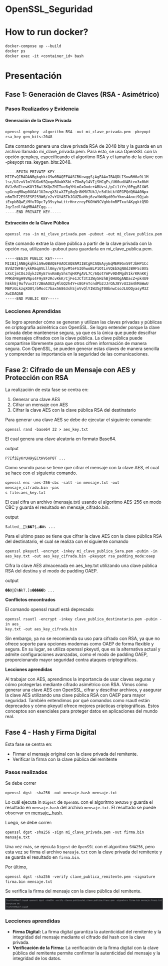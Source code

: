 # OpenSSL_Seguridad

# How to run docker?
```
docker-compose up --build
docker ps
docker exec -it <container_id> bash
```
# Presentación
## Fase 1: Generación de Claves (RSA - Asimétrico)

### Pasos Realizados y Evidencia

#### Generación de la Clave Privada
```
openssl genpkey -algorithm RSA -out mi_clave_privada.pem -pkeyopt rsa_key gen_bits:2048
```

Este comando genera una clave privada RSA de 2048 bits y la guarda en un archivo llamado mi_clave_privada.pem. Para esto, se usa OpenSSL con la opción genpkey, especificando el algoritmo RSA y el tamaño de la clave con -pkeyopt rsa_keygen_bits:2048.

```
-----BEGIN PRIVATE KEY-----
MIIEvQIBADANBgkqhkiG9w0BAQEFAASCBKcwggSjAgEAAoIBAQDLISowRH0a9L1M
lsc/UJzxV1m1YUGvKSQxqoBUuWXSbL+ZOm8y14VIjSHCgEs/U60udVARteo3x0kH
0VJzRdItewKOYI6wl3KQnZHITue8qYHLmGxOodc+ABUvsL/pCi1iY+/0PgyB1XWS
spGcoqM8wp0UGAf1U2mzgX3LwXZFy8qQr8KMV7UkJ/e3dlbLkfOEGPQdQ6AA0Npx
n6mThT2ESSESP259W6/e2vYGYA5TbJGUZDaHhj6zwYWdNyd09vYkms4Anxi9Qjab
iExpbBQwE/MYuTOpc7y39syhwLttrHnrzreyFKOhW9CVghbfmBPTxufAKygktQ5D
JqzIzdlfAgMBAAECgg...
-----END PRIVATE KEY-----
```

#### Extracción de la Clave Pública
```
openssl rsa -in mi_clave_privada.pem -pubout -out mi_clave_publica.pem
```

Este comando extrae la clave pública a partir de la clave privada con la opción rsa, utilizando -pubout para guardarla en mi_clave_publica.pem.

```
-----BEGIN PUBLIC KEY-----
MIIBIjANBgkqhkiG9w0BAQEFAAOCAQ8AMIIBCgKCAQEAyyEqMER9GvS9TJbHP1Cc
8VdZtWFBrykkMaqAVLll0my/mTpvMteFSI0hwoBLP1OtLnVQEbXqN8dJB9FSc0XS
LXsCjmCOsJdykJ2RyE7nvKmBy5hsTqHXPgAVL7C/6QotYmPv9D4MgdV1krKRnKKj
PMKdFBgH9VNps4F9y8F2RcvKkK/CjFe1JCf3t3ZWy5HzhBj0HUOgANDacZ+pk4U9
hEkhEj9ufVuv3tr2BmAOU2yRlGQ2h4Y+s8GFnTcndPb2JJrOAJ8YvUI2m4hMaWwU
MBPzGLkzqXO8t/bMocC7bax56863shSjoVvQlYIW35gT08bnwCsoJLUOQyasyM3Z
XwIDAQAB
-----END PUBLIC KEY-----
```

### Lecciones Aprendidas
Se logro aprender cómo se generan y utilizan las claves privadas y públicas en criptografía asimétrica con OpenSSL. Se logro entender porque la clave privada debe mantenerse segura, ya que es la única que puede descifrar los mensajes cifrados con la clave pública. La clave pública puede compartirse libremente para que otros cifren información de manera segura. Con OpenSSL, se pueden generar estas claves de manera sencilla y comprender su importancia en la seguridad de las comunicaciones.

## Fase 2: Cifrado de un Mensaje con AES y Protección con RSA

La realización de esta fase se centra en:

1. Generar una clave AES
2. Cifrar un mensaje con AES
3. Cifrar la clave AES con la clave pública RSA del destinatario

Para generar una clave AES se debe de ejecutar el siguiente comando:

```
openssl rand -base64 32 > aes_key.txt
```

El cual genera una clave aleatoria en formato Base64.

output

```
P7IfiEyKrUH9yECtHV6oP8T ...
```

Como seundo paso se tiene que cifrar el mensaje con la clave AES, el cual se hace con el siguiente comando.

```
openssl enc -aes-256-cbc -salt -in mensaje.txt -out mensaje_cifrado.bin -pas
s file:aes_key.txt
```

El cual cifra un archivo (mensaje.txt) usando el algoritmo AES-256 en modo CBC y guarda el resultado en mensaje_cifrado.bin.

output

```
Salted__\��7{ݠ�Ws ...
```


Para el ultimo paso se tiene que cifrar la clave AES con la clave pública RSA del destinatario, el cual se realiza con el siguiente comando

```
openssl pkeyutl -encrypt -inkey mi_clave_publica_Sara.pem -pubin -in aes_key.txt -out aes_key_cifrada.bin -pkeyopt rsa_padding_mode:oaep
```
Cifra la clave AES almacenada en aes_key.txt utilizando una clave pública RSA del destina y el modo de padding OAEP.

output

```
��OĚ%�kT.]s�����b ...
```

<b>Conflictos encontrados </b>

El comando openssl rsautl está deprecado:

```
openssl rsautl -encrypt -inkey clave_publica_destinatario.pem -pubin -in aes_
key.txt -out aes_key_cifrada.bin
```

 Sin embargo, ya no se recomienda su uso para cifrado con RSA, ya que no ofrece soporte para opciones modernas como OAEP de forma flexible y segura. En su lugar, se utiliza openssl pkeyutl, que es la alternativa actual y admite configuraciones avanzadas, como el modo de padding OAEP, proporcionando mayor seguridad contra ataques criptográficos.

<b>Lecciones aprendidas </b>

Al trabajar con AES, aprendimos la importancia de usar claves seguras y cómo protegerlas mediante cifrado asimétrico con RSA. Vimos cómo generar una clave AES con OpenSSL, cifrar y descifrar archivos, y asegurar la clave AES utilizando una clave pública RSA con OAEP para mayor seguridad. También entendimos por qué comandos como rsautl están deprecados y cómo pkeyutl ofrece mejores prácticas criptográficas. Estos conceptos son esenciales para proteger datos en aplicaciones del mundo real.


## Fase 4 - Hash y Firma Digital
Esta fase se centra en:
- Firmar el mensaje original con la clave privada del remitente.
- Verificar la firma con la clave pública del remitente
### Pasos realizados
Se debe correr
```
openssl dgst -sha256 -out mensaje.hash mensaje.txt
```
Lo cuál ejecuta in `Digest` de `OpenSSL` con el algoritmo `SHA256` y guarda el resultado en `mensaje.hash` del archivo `mensaje.txt`.
El resultado se puede observar en [mensaje_<NOMBRE>.hash](mensajes_hash/mensaje.hash).

Luego, se debe correr:
```
openssl dgst -sha256 -sign mi_clave_privada.pem -out firma.bin mensaje.txt
```
Una vez más, se ejecuta `Digest` de `OpenSSL` con el algoritmo `SHA256`, pero esta vez se firma el archivo `mensaje.txt` con la clave privada del remitente y se guarda el resultado en `firma.bin`.

Por último,
```
openssl dgst -sha256 -verify clave_publica_remitente.pem -signature firma.bin mensaje.txt
```
Se verifica la firma del mensaje con la clave pública del remitente.

![Firma verificada](Firma%20verificada/Firma_Franz.png)

### Lecciones aprendidas
- __Firma Digital:__ La firma digital garantiza la autenticidad del remitente y la integridad del mensaje mediante el cifrado del hash con la clave privada.
- __Verificación de la Firma:__ La verificación de la firma digital con la clave pública del remitente permite confirmar la autenticidad del mensaje y la integridad de los datos.